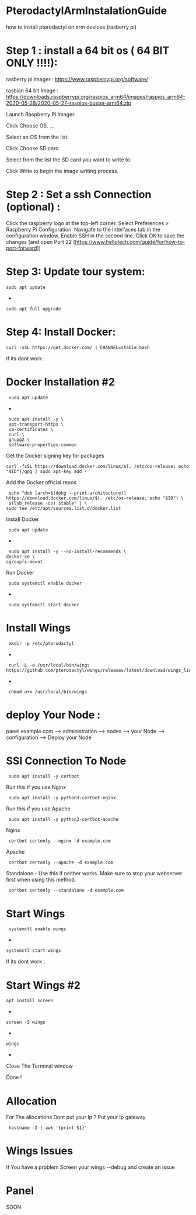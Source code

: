 # PterodactylArmInstalationGuide
how to install pterodactyl on arm devices (rasberry pi)


# Step 1 : install a 64 bit os ( 64 BIT ONLY !!!!):
 
  rasberry pi imager : https://www.raspberrypi.org/software/ 
  
  rasbian 64 bit Image : https://downloads.raspberrypi.org/raspios_arm64/images/raspios_arm64-2020-05-28/2020-05-27-raspios-buster-arm64.zip
  
  Launch Raspberry Pi Imager.
  
  Click Choose OS. ...
  
  Select an OS from the list.
  
  Click Choose SD card.
  
  Select from the list the SD card you want to write to.
  
  Click Write to begin the image writing process.

# Step 2 : Set a ssh Connection (optional) :
  
  Click the raspberry logo at the top-left corner.
  Select Preferences > Raspberry Pi Configuration.
  Navigate to the Interfaces tab in the configuration window.
  Enable SSH in the second line.
  Click OK to save the changes
  (and open Port 22 (https://www.hellotech.com/guide/for/how-to-port-forward))

# Step 3: Update tour system:
  
    sudo apt update
-
  
    sudo apt full-upgrade
  
# Step 4: Install Docker:
 
    curl -sSL https://get.docker.com/ | CHANNEL=stable bash
 
 If its dont work :
 
  # Docker Installation #2
     sudo apt update
-

     sudo apt install -y \
     apt-transport-https \
     ca-certificates \
     curl \
     gnupg2 \
     software-properties-common

 Get the Docker signing key for packages
 
    curl -fsSL https://download.docker.com/linux/$(. /etc/os-release; echo "$ID")/gpg | sudo apt-key add -

 Add the Docker official repos
 
     echo "deb [arch=$(dpkg --print-architecture)] https://download.docker.com/linux/$(. /etc/os-release; echo "$ID") \
     $(lsb_release -cs) stable" | \
    sudo tee /etc/apt/sources.list.d/docker.list

 Install Docker
 
     sudo apt update
-

     sudo apt install -y --no-install-recommends \
    docker-ce \
    cgroupfs-mount
    
Run Docker 

     sudo systemctl enable docker
-

     sudo systemctl start docker

# Install Wings 
     mkdir -p /etc/pterodactyl
-

     curl -L -o /usr/local/bin/wings https://github.com/pterodactyl/wings/releases/latest/download/wings_linux_arm64
-
     
     chmod u+x /usr/local/bin/wings

# deploy Your Node :
  panel.example.com --> administration --> nodes --> your Node --> configuration --> Deploy your Node
  
# SSl Connection To Node
     sudo apt install -y certbot
  
  Run this if you use Nginx
  
     sudo apt install -y python3-certbot-nginx
  
  Run this if you use Apache
  
     sudo apt install -y python3-certbot-apache
  
  Nginx
  
     certbot certonly --nginx -d example.com
  
  Apache
  
     certbot certonly --apache -d example.com
  
  Standalone - Use this if neither works. Make sure to stop your webserver first when using this method.
  
     certbot certonly --standalone -d example.com
    
  # Start Wings
  
     systemctl enable wings
-
   
    systemctl start wings
     
 If its dont work :
 # Start Wings #2
    apt install screen
-

    screen -S wings    
-

    wings
-
 Close The Terminal window 

 Done !
    
   # Allocation 
   For The allocations Dont put your Ip ? Put your Ip gateway 
   
     hostname -I | awk '{print $1}'
   
   # Wings Issues
   If You have a problem Screen your wings --debug and create an issue
  
  # Panel
   SOON
   


